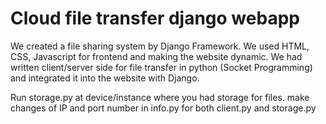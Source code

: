# Cloud file transfer django webapp

We created a file sharing system by Django Framework. We used HTML, CSS, Javascript for frontend and making the website dynamic. We had written client/server side for file transfer in python (Socket Programming) and integrated it into the website with Django.

Run storage.py at device/instance where you had storage for files.
make changes of IP and port number in info.py for both client.py and storage.py
